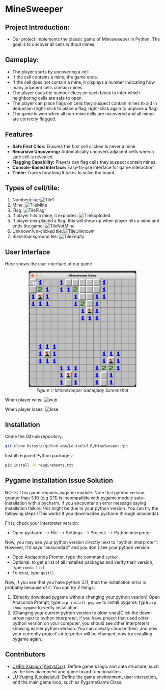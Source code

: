 # MineSweeper

## Project Introduction:
- Our project implements the classic game of Minesweeper in Python. The goal is to uncover all cells without mines.

## Gameplay:
- The player starts by uncovering a cell. 
- If the cell contains a mine, the game ends.
- If the cell does not contain a mine, it displays a number indicating how many adjacent cells contain mines.
- The player uses the number clues on each block to infer which neighboring cells are safe to open.
- The player can place flags on cells they suspect contain mines to aid in deduction (right-click to place a flag, right-click again to unplace a flag)
- The game is won when all non-mine cells are uncovered and all mines are correctly flagged.

## Features
- **Safe First Click:** Ensures the first cell clicked is never a mine.
- **Recursive Uncovering:** Automatically uncovers adjacent cells when a safe cell is revealed.
- **Flagging Capability:** Players can flag cells they suspect contain mines.
- **Console-Based Interface:** Easy-to-use interface for game interaction.
- **Timer:** Tracks how long it takes to solve the board.

## Types of cell/tile:
1. Number/clue:![Tile1](https://github.com/Louiselulul/MineSweeper/assets/109748663/31da1ab4-58c7-420d-8afa-a8cba33a0510)
2. Mine: ![TileMine](https://github.com/Louiselulul/MineSweeper/assets/109748663/7af0097c-4199-4184-8f60-4d65edcbedf6)
4. Flag: ![TileFlag](https://github.com/Louiselulul/MineSweeper/assets/109748663/8f647b85-3005-4507-a506-a3105ccb6f35)
5. If player hits a mine, it explodes: ![TileExploded](https://github.com/Louiselulul/MineSweeper/assets/109748663/96e3aa61-cbe2-45be-961d-3c058b67c4cd)
6. If player mis-placed a flag, this will show up when player hits a mine and ends the game: ![TileNotMine](https://github.com/Louiselulul/MineSweeper/assets/109748663/2cb1dbee-f106-43f1-b18e-c34a61678816)
7. Unknown/un-clicked tile:![TileUnknown](https://github.com/Louiselulul/MineSweeper/assets/109748663/b5fe1cf0-413c-4c7d-848f-8a3115578f0a)
8. Blank/background tile: ![TileEmpty](https://github.com/Louiselulul/MineSweeper/assets/109748663/b1523f2a-4e9f-49ee-83e1-4c4febb22fc1)

## User Interface
Here shows the user interface of our game
<p align="center">
  <img src="user_interface_example.jpg" width="350" title="Minesweeper Gameplay">
  <br>
  <em>Figure 1: Minesweeper Gameplay Screenshot</em>
</p>

When player wins:
![wub](https://github.com/Louiselulul/MineSweeper/assets/109748663/9648c821-9b46-4829-b2ac-7e4ef83163a9)

When player loses:
![lose](https://github.com/Louiselulul/MineSweeper/assets/109748663/7883a577-6525-4fe7-96df-74dac524eb39)

## Installation

Clone the GitHub repository:

```bash
git clone https://github.com/Louiselulul/MineSweeper.git
```

Install required Python packages:

```bash
pip install -r requirements.txt
```

## Pygame Installation Issue Solution
NOTE: This game requires pygame module.
Note that python version greater than 3.10 (e.g 3.11) is incompatible with pygame module auto-installation within pycharm. If you encounter an error message saying installation failure, this might be due to your python version. You can try the following steps (This works if you downloaded pycharm through anaconda):

First, check your interpreter version:
- Open pycharm --> File --> Settings --> Project: --> Python interpreter

Now, you may see your python version directly next to "python interpreter". However, if it says "anaconda3" and you don't see your python version:
- Open Andaconda Prompt, type the command ```python```.
- Optional: to get a list of all installed packages and verify their version, type ```conda list```
- To exist, type ```quit()```

Now, if you see that you have python 3.11, then the installation error is probably because of it. You can try 2 things:
1. [Directly download pygame without changing your python vesrion] Open Anaconda Prompt, type ```pip install pygame``` to install pygame, type ```pip show pygame``` to verify installation.
2. [Changing your current python version to older ones]Click the down-arrow next to python interpreter, if you have project that used older python version on your computer, you should see other interpreters showing earlier python version. You can directly choose them, and now your currently project's interpreter will be changed, now try installing pygame again.
   
## Contributors

- [CHEN Xiaojun (AivlysCxx)](https://github.com/AivlysCxx): Define game's logic and data structure, such as the tiles placement and game board functionalities. 
- [LU Yuqing (Louiselulul)](https://github.com/Louiselulul): Define the game environment, user interaction, and the main game loop, such as PygameGame Class.




